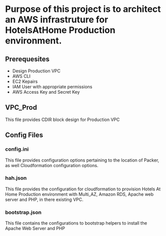 # Purpose of this project is to architect an AWS infrastruture for HotelsAtHome Production environment. 

## Prerequesites
- Design Production VPC
- AWS CLI
- EC2 Kepairs 
- IAM User with appropriate permissions
- AWS Access Key and Secret Key
 
## VPC_Prod
This file provides CDIR block design for Production VPC 

## Config Files
### config.ini
This file provides configuration options pertaining to the location of Packer, as well Cloudformation configuration options.

### hah.json
This file provides the configuration for cloudformation to provision Hotels At Home Production environment with Multi_AZ, Amazon RDS, Apache web server and PHP, in there existing VPC.


### bootstrap.json
This file contains the configurations to bootstrap helpers to install the Apache Web Server and PHP